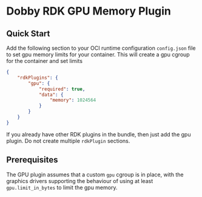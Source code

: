 # Dobby RDK GPU Memory Plugin

## Quick Start
Add the following section to your OCI runtime configuration `config.json` file to set gpu memory limits for your container. This will create a gpu cgroup for the container and set limits

```json
{
    "rdkPlugins": {
        "gpu": {
            "required": true,
            "data": {
                "memory": 1024564
            }
        }
    }
}
```

If you already have other RDK plugins in the bundle, then just add the gpu plugin. Do not create multiple `rdkPlugin` sections.

## Prerequisites

The GPU plugin assumes that a custom `gpu` cgroup is in place, with the graphics drivers supporting the behaviour of using at least `gpu.limit_in_bytes` to limit the gpu memory.

